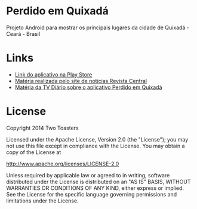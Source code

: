 Perdido em Quixadá
================

Projeto Android para mostrar os principais lugares da cidade de Quixadá - Ceará - Brasil

Links
=====

<ul>

<li><a href="https://play.google.com/store/apps/details?id=com.kyxadious.qx.perdidoemquixada">Link do aplicativo na Play Store</a></li>

<li><a href="http://www.revistacentral.com.br/index.php?option=com_content&view=article&id=9025:perdido-em-quixada-jovem-de-quixada-cria-aplicativo-para-ajudar-turistas-e-universitarios-&catid=126:tecnologia&Itemid=504">Matéria realizada pelo site de notícias Revista Central</a></li>

<li><a href="http://youtu.be/ANz80v2ruNE">Matéria da TV Diário sobre o aplicativo Perdido em Quixadá</a></li>
</ul>

License 
=======
Copyright 2014 Two Toasters

Licensed under the Apache License, Version 2.0 (the "License");
you may not use this file except in compliance with the License.
You may obtain a copy of the License at

   http://www.apache.org/licenses/LICENSE-2.0

Unless required by applicable law or agreed to in writing, software
distributed under the License is distributed on an "AS IS" BASIS,
WITHOUT WARRANTIES OR CONDITIONS OF ANY KIND, either express or implied.
See the License for the specific language governing permissions and
limitations under the License.
